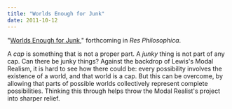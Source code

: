 ```yaml
---
title: "Worlds Enough for Junk"
date: 2011-10-12
---
```


"[Worlds Enough for Junk](http://dsanson.droppages.com/research/worlds-enough-for-junk.pdf)," forthcoming in *Res Philosophica*.

A *cap* is something that is not a proper part. A *junky* thing is not
part of any cap. Can there be junky things? Against the backdrop of
Lewis's Modal Realism, it is hard to see how there could be: every
possibility involves the existence of a world, and that world is a cap.
But this can be overcome, by allowing that parts of possible worlds
collectively represent complete possibilities. Thinking this through
helps throw the Modal Realist's project into sharper relief.


